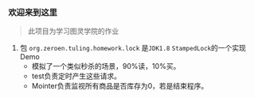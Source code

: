 ### 欢迎来到这里

> 此项目为学习图灵学院的作业

1. 包 `org.zeroen.tuling.homework.lock` 是`JDK1.8` `StampedLock`的一个实现Demo
   - 模拟了一个类似秒杀的场景，90%读，10%买。
   - test负责定时产生这些请求。
   - Mointer负责监视所有商品是否库存为0，若是结束程序。
